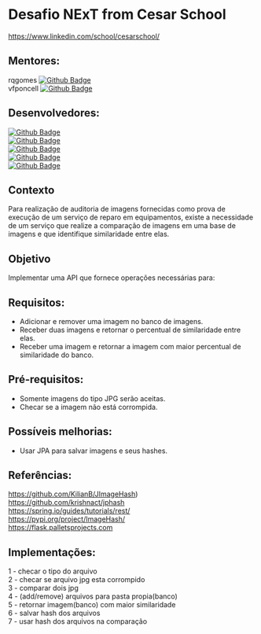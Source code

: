 # Desafio NExT from Cesar School<br>

https://www.linkedin.com/school/cesarschool/

## Mentores:<br>

rqgomes [![Github Badge](https://img.shields.io/badge/-Github-000?style=flat-square&logo=Github&logoColor=white&link=https://github.com/rqgomes)](https://github.com/rqgomes)<br>
vfponcell [![Github Badge](https://img.shields.io/badge/-Github-000?style=flat-square&logo=Github&logoColor=white&link=https://github.com/vfponcell)](https://github.com/vfponcell)<br>

## Desenvolvedores:<br>
[![Github Badge](https://img.shields.io/badge/-Github-000?style=flat-square&logo=Github&logoColor=white&link=https://github.com/Alexandre1961)](https://github.com/Alexandre1961)<br>
[![Github Badge](https://img.shields.io/badge/-Github-000?style=flat-square&logo=Github&logoColor=white&link=https://github.com/benjazaicaner)](https://github.com/benjazaicaner)<br>
[![Github Badge](https://img.shields.io/badge/-Github-000?style=flat-square&logo=Github&logoColor=white&link=https://github.com/filipelustosaf)](https://github.com/filipelustosaf)<br>
[![Github Badge](https://img.shields.io/badge/-Github-000?style=flat-square&logo=Github&logoColor=white&link=https://github.com/ManoelPedroza)](https://github.com/ManoelPedroza)<br>
[![Github Badge](https://img.shields.io/badge/-Github-000?style=flat-square&logo=Github&logoColor=white&link=https://github.com/paulofcm)](https://github.com/paulofcm)<br>

## Contexto<br>
Para realização de auditoria de imagens fornecidas como prova de execução de um serviço de reparo em equipamentos, existe a necessidade de um serviço que realize a comparação de imagens em uma base de imagens e que identifique similaridade entre elas.

## Objetivo<br>
Implementar uma API que fornece operações necessárias para:<br>

## Requisitos:<br>
 - Adicionar e remover uma imagem no banco de imagens.<br>
 - Receber duas imagens e retornar o percentual de similaridade entre elas.<br>
 - Receber uma imagem e retornar a imagem com maior percentual de similaridade do banco.<br>

## Pré-requisitos:<br>
 - Somente imagens do tipo JPG serão aceitas.<br>
 - Checar se a imagem não está corrompida.<br>

## Possíveis melhorias:<br>
 - Usar JPA para salvar imagens e seus hashes.<br>

## Referências:<br>
https://github.com/KilianB/JImageHash)<br>
https://github.com/krishnact/jphash<br>
https://spring.io/guides/tutorials/rest/<br>
https://pypi.org/project/ImageHash/<br>
https://flask.palletsprojects.com<br>

## Implementações:<br>
1 - checar o tipo do arquivo<br>
2 - checar se arquivo jpg esta corrompido<br>
3 - comparar dois jpg<br>
4 - (add/remove) arquivos para pasta propia(banco)<br>
5 - retornar imagem(banco) com maior similaridade<br>
6 - salvar hash dos arquivos<br>
7 - usar hash dos arquivos na comparação<br>
 
